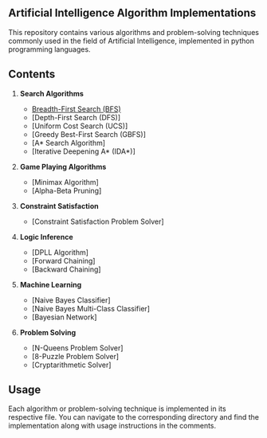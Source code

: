 ## Artificial Intelligence Algorithm Implementations

This repository contains various algorithms and problem-solving techniques commonly used in the field of Artificial Intelligence, implemented in python programming languages.

## Contents

1. **Search Algorithms**
   - [Breadth-First Search (BFS)](https://github.com/madulika-prabu/Artificial-intelligence/blob/main/1_BFS.ipynb)
   - [Depth-First Search (DFS)]
   - [Uniform Cost Search (UCS)]
   - [Greedy Best-First Search (GBFS)]
   - [A* Search Algorithm]
   - [Iterative Deepening A* (IDA*)]
     
2. **Game Playing Algorithms**
   - [Minimax Algorithm]
   - [Alpha-Beta Pruning]

3. **Constraint Satisfaction**
   - [Constraint Satisfaction Problem Solver]

4. **Logic Inference**
   - [DPLL Algorithm]
   - [Forward Chaining]
   - [Backward Chaining]

5. **Machine Learning**
   - [Naive Bayes Classifier]
   - [Naive Bayes Multi-Class Classifier]
   - [Bayesian Network]

6. **Problem Solving**
   - [N-Queens Problem Solver]
   - [8-Puzzle Problem Solver]
   - [Cryptarithmetic Solver]

## Usage

Each algorithm or problem-solving technique is implemented in its respective file. You can navigate to the corresponding directory and find the implementation along with usage instructions in the comments.
